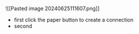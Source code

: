 ![[Pasted image 20240625111607.png]] 
- first click the paper button to create a connection 
- second 